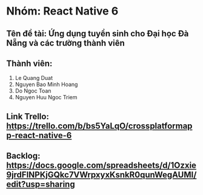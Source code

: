 # Nhóm: React Native 6

## Tên đề tài: Ứng dụng tuyển sinh cho Đại học Đà Nẵng và các trường thành viên

## Thành viên:
1. Le Quang Duat
1. Nguyen Bao Minh Hoang
1. Do Ngoc Toan
1. Nguyen Huu Ngoc Triem

## Link Trello: https://trello.com/b/bs5YaLqO/crossplatformapp-react-native-6
## Backlog: https://docs.google.com/spreadsheets/d/1Ozxie9jrdFINPKjGQkc7VWrpxyxKsnkR0qunWegAUMI/edit?usp=sharing
